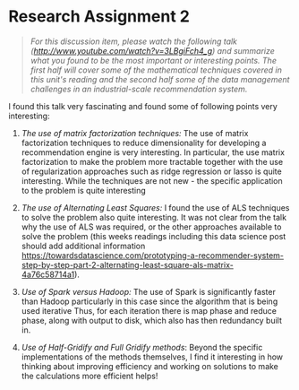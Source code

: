 # Research Assignment 2


>*For this discussion item, please watch the following talk (http://www.youtube.com/watch?v=3LBgiFch4_g) and summarize what you found to be the most important or interesting points.* 
>*The first half will cover some of the mathematical techniques covered in this unit's reading and the second half some of the data management challenges in an industrial-scale recommendation system.*

I found this talk very fascinating and found some of following points very interesting: 

1) *The use of matrix factorization techniques:* The use of matrix factorization techniques to reduce dimensionality for developing a recommendation engine
is very interesting. In particular, the use matrix factorization to make the problem more tractable together with the use of regularization approaches such as 
ridge regression or lasso is quite interesting. While the techniques are not new - the specific application to the problem is quite interesting

2) *The use of Alternating Least Squares:* I found the use of ALS techniques to solve the problem also quite interesting. It was not clear from the talk why the use of ALS
was required, or the other approaches available to solve the problem (this weeks readings including this data science post should add additional information https://towardsdatascience.com/prototyping-a-recommender-system-step-by-step-part-2-alternating-least-square-als-matrix-4a76c58714a1).

3) *Use of Spark versus Hadoop:* The use of Spark is significantly faster than Hadoop particularly in this case since the algorithm that is being used iterative
Thus, for each iteration there is map phase and reduce phase, along with output to disk, which also has then redundancy built in. 

4) *Use of Half-Gridify and Full Gridify methods*: Beyond the specific implementations of the methods themselves, I find it interesting in how thinking about improving efficiency
and working on solutions to make the calculations more efficient helps!    